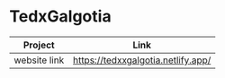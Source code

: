 # TedxGalgotia
| Project | Link |
| ------ | ------ |
| website link | https://tedxxgalgotia.netlify.app/
